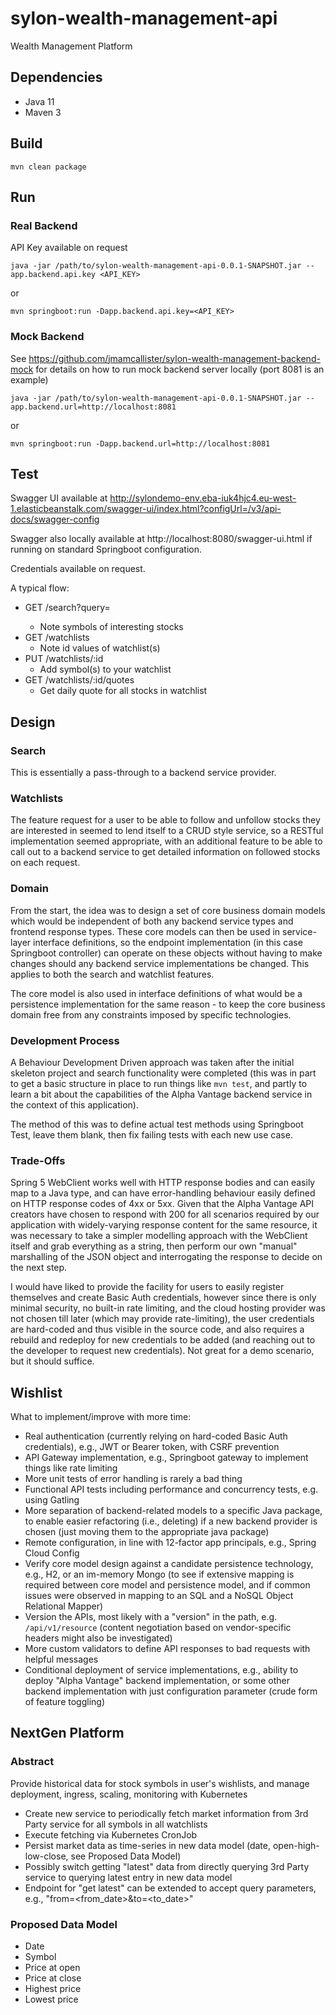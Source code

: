 # sylon-wealth-management-api
Wealth Management Platform

## Dependencies

* Java 11
* Maven 3

## Build

```
mvn clean package
```

## Run

### Real Backend

API Key available on request
```
java -jar /path/to/sylon-wealth-management-api-0.0.1-SNAPSHOT.jar --app.backend.api.key <API_KEY>
```
or
```
mvn springboot:run -Dapp.backend.api.key=<API_KEY>
```

### Mock Backend

See https://github.com/jmamcallister/sylon-wealth-management-backend-mock for details
on how to run mock backend server locally (port 8081 is an example)
```
java -jar /path/to/sylon-wealth-management-api-0.0.1-SNAPSHOT.jar --app.backend.url=http://localhost:8081
```
or
```
mvn springboot:run -Dapp.backend.url=http://localhost:8081
```

## Test

Swagger UI available at http://sylondemo-env.eba-iuk4hjc4.eu-west-1.elasticbeanstalk.com/swagger-ui/index.html?configUrl=/v3/api-docs/swagger-config

Swagger also locally available at http://localhost:8080/swagger-ui.html if running on
standard Springboot configuration.

Credentials available on request.

A typical flow:

* GET /search?query=<stock or company name>
  * Note symbols of interesting stocks
* GET /watchlists
  * Note id values of watchlist(s)
* PUT /watchlists/:id
  * Add symbol(s) to your watchlist
* GET /watchlists/:id/quotes
  * Get daily quote for all stocks in watchlist

## Design

### Search

This is essentially a pass-through to a backend service provider.

### Watchlists

The feature request for a user to be able to follow and unfollow stocks they are
interested in seemed to lend itself to a CRUD style service, so a RESTful implementation
seemed appropriate, with an additional feature to be able to call out to a backend
service to get detailed information on followed stocks on each request.

### Domain

From the start, the idea was to design a set of core business domain models which
would be independent of both any backend service types and frontend response types.
These core models can then be used in service-layer interface definitions, so the endpoint
implementation (in this case Springboot controller) can operate on these objects
without having to make changes should any backend service implementations be changed.
This applies to both the search and watchlist features.

The core model is also used in interface definitions of what would be a persistence
implementation for the same reason - to keep the core business domain free from any
constraints imposed by specific technologies.

### Development Process

A Behaviour Development Driven approach was taken after the initial skeleton project and search
functionality were completed (this was in part to get a basic structure in place to run
things like `mvn test`, and partly to learn a bit about the capabilities of the Alpha Vantage
backend service in the context of this application).

The method of this was to define actual test methods using Springboot Test, leave them blank,
then fix failing tests with each new use case.

### Trade-Offs

Spring 5 WebClient works well with HTTP response bodies and can easily map to a Java type, and
can have error-handling behaviour easily defined on HTTP response codes of 4xx or 5xx. Given that
the Alpha Vantage API creators have chosen to respond with 200 for all scenarios required by
our application with widely-varying response content for the same resource, it was necessary
to take a simpler modelling approach with the WebClient itself and grab everything as a string,
then perform our own "manual" marshalling of the JSON object and interrogating the response
to decide on the next step.

I would have liked to provide the facility for users to easily register themselves and create Basic
Auth credentials, however since there is only minimal security, no built-in rate limiting, and the
cloud hosting provider was not chosen till later (which may provide rate-limiting), the user credentials
are hard-coded and thus visible in the source code, and also requires a rebuild and redeploy
for new credentials to be added (and reaching out to the developer to request new credentials).
Not great for a demo scenario, but it should suffice.

## Wishlist

What to implement/improve with more time:

* Real authentication (currently relying on hard-coded Basic Auth
  credentials), e.g., JWT or Bearer token, with CSRF prevention
* API Gateway implementation, e.g., Springboot gateway to implement
  things like rate limiting
* More unit tests of error handling is rarely a bad thing
* Functional API tests including performance and concurrency tests, e.g. using Gatling
* More separation of backend-related models to a specific Java package, to enable easier
  refactoring (i.e., deleting) if a new backend provider is chosen (just moving
  them to the appropriate java package)
* Remote configuration, in line with 12-factor app principals, e.g., Spring Cloud Config  
* Verify core model design against a candidate persistence technology, e.g., H2, or an
  im-memory Mongo (to see if extensive mapping is required between core model and
  persistence model, and if common issues were observed in mapping to an SQL and a NoSQL
  Object Relational Mapper)
* Version the APIs, most likely with a "version" in the path, e.g. `/api/v1/resource` (content
  negotiation based on vendor-specific headers might also be investigated)
* More custom validators to define API responses to bad requests with helpful messages
* Conditional deployment of service implementations, e.g., ability to deploy "Alpha Vantage"
  backend implementation, or some other backend implementation with just configuration
  parameter (crude form of feature toggling)

## NextGen Platform

### Abstract

Provide historical data for stock symbols in user's wishlists, and manage deployment, ingress, scaling, monitoring with Kubernetes
* Create new service to periodically fetch market information from 3rd Party service for all symbols in all watchlists
* Execute fetching via Kubernetes CronJob
* Persist market data as time-series in new data model (date, open-high-low-close, see Proposed Data Model)
* Possibly switch getting "latest" data from directly querying 3rd Party service to querying latest entry in new data model
* Endpoint for "get latest" can be extended to accept query parameters, e.g., "from=<from_date>&to=<to_date>"

### Proposed Data Model

* Date
* Symbol
* Price at open
* Price at close
* Highest price
* Lowest price
